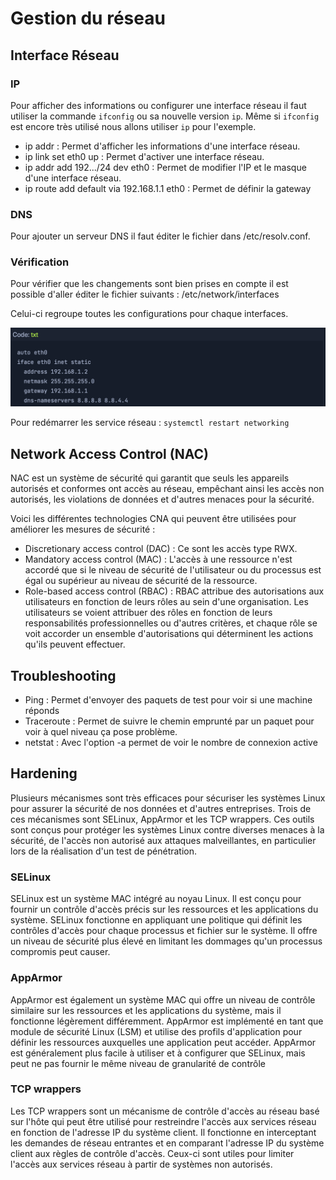 # Gestion du réseau

## Interface Réseau

### IP
Pour afficher des informations ou configurer une interface réseau il faut utiliser la commande `ifconfig` ou sa nouvelle version `ip`. Même si `ifconfig` est encore très utilisé nous allons utiliser `ip` pour l'exemple.

* ip addr : Permet d'afficher les informations d'une interface réseau.
* ip link set eth0 up : Permet d'activer une interface réseau.
* ip addr add 192.../24 dev eth0 : Permet de modifier l'IP et le masque d'une interface réseau.
* ip route add default via 192.168.1.1 eth0 : Permet de définir la gateway


### DNS

Pour ajouter un serveur DNS il faut éditer le fichier dans /etc/resolv.conf.

### Vérification

Pour vérifier que les changements sont bien prises en compte il est possible d'aller éditer le fichier suivants : /etc/network/interfaces

Celui-ci regroupe toutes les configurations pour chaque interfaces.

![alt text](<Images/interfaces.png>)


Pour redémarrer les service réseau : `systemctl restart networking`


## Network Access Control (NAC)

NAC est un système de sécurité qui garantit que seuls les appareils autorisés et conformes ont accès au réseau, empêchant ainsi les accès non autorisés, les violations de données et d'autres menaces pour la sécurité.

Voici les différentes technologies CNA qui peuvent être utilisées pour améliorer les mesures de sécurité :

* Discretionary access control (DAC) : Ce sont les accès type RWX.
* Mandatory access control (MAC) : L'accès à une ressource n'est accordé que si le niveau de sécurité de l'utilisateur ou du processus est égal ou supérieur au niveau de sécurité de la ressource.
* Role-based access control (RBAC) : RBAC attribue des autorisations aux utilisateurs en fonction de leurs rôles au sein d'une organisation. Les utilisateurs se voient attribuer des rôles en fonction de leurs responsabilités professionnelles ou d'autres critères, et chaque rôle se voit accorder un ensemble d'autorisations qui déterminent les actions qu'ils peuvent effectuer.

## Troubleshooting 

* Ping : Permet d'envoyer des paquets de test pour voir si une machine réponds
* Traceroute : Permet de suivre le chemin emprunté par un paquet pour voir à quel niveau ça pose problème.
* netstat : Avec l'option -a permet de voir le nombre de connexion active

## Hardening

Plusieurs mécanismes sont très efficaces pour sécuriser les systèmes Linux pour assurer la sécurité de nos données et d'autres entreprises. Trois de ces mécanismes sont SELinux, AppArmor et les TCP wrappers. Ces outils sont conçus pour protéger les systèmes Linux contre diverses menaces à la sécurité, de l'accès non autorisé aux attaques malveillantes, en particulier lors de la réalisation d'un test de pénétration.

### SELinux

SELinux est un système MAC intégré au noyau Linux. Il est conçu pour fournir un contrôle d'accès précis sur les ressources et les applications du système. SELinux fonctionne en appliquant une politique qui définit les contrôles d'accès pour chaque processus et fichier sur le système. Il offre un niveau de sécurité plus élevé en limitant les dommages qu'un processus compromis peut causer.

### AppArmor

AppArmor est également un système MAC qui offre un niveau de contrôle similaire sur les ressources et les applications du système, mais il fonctionne légèrement différemment. AppArmor est implémenté en tant que module de sécurité Linux (LSM) et utilise des profils d'application pour définir les ressources auxquelles une application peut accéder. AppArmor est généralement plus facile à utiliser et à configurer que SELinux, mais peut ne pas fournir le même niveau de granularité de contrôle

### TCP wrappers

Les TCP wrappers sont un mécanisme de contrôle d'accès au réseau basé sur l'hôte qui peut être utilisé pour restreindre l'accès aux services réseau en fonction de l'adresse IP du système client. Il fonctionne en interceptant les demandes de réseau entrantes et en comparant l'adresse IP du système client aux règles de contrôle d'accès. Ceux-ci sont utiles pour limiter l'accès aux services réseau à partir de systèmes non autorisés.